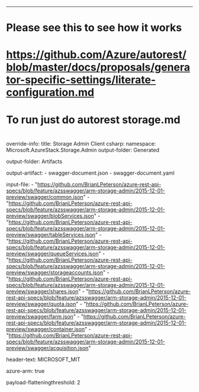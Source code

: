 ---
#   Please see this to see how it works
#
#   https://github.com/Azure/autorest/blob/master/docs/proposals/generator-specific-settings/literate-configuration.md
#
#   To run just do autorest storage.md
#
override-info:
  title: Storage Admin Client
csharp:
    namespace: Microsoft.AzureStack.Storage.Admin
    output-folder: Generated

output-folder: Artifacts

output-artifact: 
    - swagger-document.json
    - swagger-document.yaml


input-file:
    - "https://github.com/BrianLPeterson/azure-rest-api-specs/blob/feature/azsswagger/arm-storage-admin/2015-12-01-preview/swagger/common.json"
    - "https://github.com/BrianLPeterson/azure-rest-api-specs/blob/feature/azsswagger/arm-storage-admin/2015-12-01-preview/swagger/blobServices.json"
    - "https://github.com/BrianLPeterson/azure-rest-api-specs/blob/feature/azsswagger/arm-storage-admin/2015-12-01-preview/swagger/tableServices.json"
    - "https://github.com/BrianLPeterson/azure-rest-api-specs/blob/feature/azsswagger/arm-storage-admin/2015-12-01-preview/swagger/queueServices.json"
    - "https://github.com/BrianLPeterson/azure-rest-api-specs/blob/feature/azsswagger/arm-storage-admin/2015-12-01-preview/swagger/storageaccounts.json"
    - "https://github.com/BrianLPeterson/azure-rest-api-specs/blob/feature/azsswagger/arm-storage-admin/2015-12-01-preview/swagger/shares.json"
    - "https://github.com/BrianLPeterson/azure-rest-api-specs/blob/feature/azsswagger/arm-storage-admin/2015-12-01-preview/swagger/quota.json"
    - "https://github.com/BrianLPeterson/azure-rest-api-specs/blob/feature/azsswagger/arm-storage-admin/2015-12-01-preview/swagger/farm.json"
    - "https://github.com/BrianLPeterson/azure-rest-api-specs/blob/feature/azsswagger/arm-storage-admin/2015-12-01-preview/swagger/container.json"
    - "https://github.com/BrianLPeterson/azure-rest-api-specs/blob/feature/azsswagger/arm-storage-admin/2015-12-01-preview/swagger/acquisition.json"

header-text: MICROSOFT_MIT

azure-arm: true

payload-flatteningthreshold: 2
